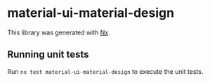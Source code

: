 # material-ui-material-design

This library was generated with [Nx](https://nx.dev).

## Running unit tests

Run `nx test material-ui-material-design` to execute the unit tests.
